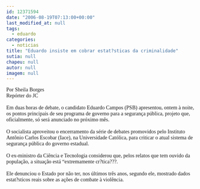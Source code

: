 ```yaml
---
id: 12371594
date: "2006-08-19T07:13:00+00:00"
last_modified_at: null
tags:
  - eduardo
categories:
  - noticias
title: "Eduardo insiste em cobrar estat?sticas da criminalidade"
sutia: null
chapeu: null
autor: null
imagem: null
---
```

<p><P><FONT face=Verdana>Por Sheila Borges<BR>Repórter do JC<BR><BR>Em duas horas de debate, o candidato Eduardo Campos (PSB) apresentou, ontem à noite, os pontos principais de seu programa de governo para a segurança pública, projeto que, oficialmente, só será anunciado no próximo mês. <BR></FONT><FONT face=Verdana><BR>O socialista aproveitou o encerramento da série de debates promovidos pelo Instituto Antônio Carlos Escobar (Iace), na Universidade Católica, para criticar o atual sistema de segurança pública do governo estadual. <BR><BR>O ex-ministro da Ciência e Tecnologia considerou que, pelos relatos que tem ouvido da população, a situação está “extremamente cr?tica???.<BR><BR>Ele denunciou o Estado por não ter, nos últimos três anos, segundo ele, mostrado dados estat?sticos reais sobre as ações de combate à violência.</FONT></P> </p>
